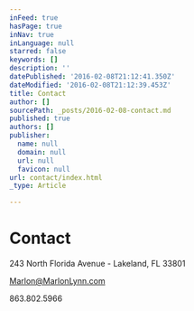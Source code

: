 ```yaml
---
inFeed: true
hasPage: true
inNav: true
inLanguage: null
starred: false
keywords: []
description: ''
datePublished: '2016-02-08T21:12:41.350Z'
dateModified: '2016-02-08T21:12:39.453Z'
title: Contact
author: []
sourcePath: _posts/2016-02-08-contact.md
published: true
authors: []
publisher:
  name: null
  domain: null
  url: null
  favicon: null
url: contact/index.html
_type: Article

---
```

# Contact

243 North Florida Avenue - Lakeland, FL  33801

Marlon@MarlonLynn.com

863.802.5966